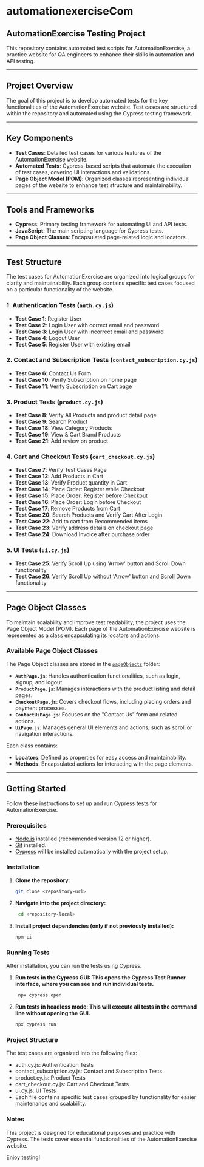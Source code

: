 # automationexerciseCom
## AutomationExercise Testing Project

This repository contains automated test scripts for AutomationExercise, a practice website for QA engineers to enhance their skills in automation and API testing.

---

## Project Overview

The goal of this project is to develop automated tests for the key functionalities of the AutomationExercise website. Test cases are structured within the repository and automated using the Cypress testing framework.

---

## Key Components

- **Test Cases**: Detailed test cases for various features of the AutomationExercise website.
- **Automated Tests**: Cypress-based scripts that automate the execution of test cases, covering UI interactions and validations.
- **Page Object Model (POM)**: Organized classes representing individual pages of the website to enhance test structure and maintainability.

---

## Tools and Frameworks

- **Cypress**: Primary testing framework for automating UI and API tests.
- **JavaScript**: The main scripting language for Cypress tests.
- **Page Object Classes**: Encapsulated page-related logic and locators.

---

## Test Structure

The test cases for AutomationExercise are organized into logical groups for clarity and maintainability. Each group contains specific test cases focused on a particular functionality of the website.

### 1. Authentication Tests (`auth.cy.js`)
- **Test Case 1**: Register User
- **Test Case 2**: Login User with correct email and password
- **Test Case 3**: Login User with incorrect email and password
- **Test Case 4**: Logout User
- **Test Case 5**: Register User with existing email

### 2. Contact and Subscription Tests (`contact_subscription.cy.js`)
- **Test Case 6**: Contact Us Form
- **Test Case 10**: Verify Subscription on home page
- **Test Case 11**: Verify Subscription on Cart page

### 3. Product Tests (`product.cy.js`)
- **Test Case 8**: Verify All Products and product detail page
- **Test Case 9**: Search Product
- **Test Case 18**: View Category Products
- **Test Case 19**: View & Cart Brand Products
- **Test Case 21**: Add review on product

### 4. Cart and Checkout Tests (`cart_checkout.cy.js`)
- **Test Case 7**: Verify Test Cases Page
- **Test Case 12**: Add Products in Cart
- **Test Case 13**: Verify Product quantity in Cart
- **Test Case 14**: Place Order: Register while Checkout
- **Test Case 15**: Place Order: Register before Checkout
- **Test Case 16**: Place Order: Login before Checkout
- **Test Case 17**: Remove Products from Cart
- **Test Case 20**: Search Products and Verify Cart After Login
- **Test Case 22**: Add to cart from Recommended items
- **Test Case 23**: Verify address details on checkout page
- **Test Case 24**: Download Invoice after purchase order

### 5. UI Tests (`ui.cy.js`)
- **Test Case 25**: Verify Scroll Up using 'Arrow' button and Scroll Down functionality
- **Test Case 26**: Verify Scroll Up without 'Arrow' button and Scroll Down functionality

---

## Page Object Classes

To maintain scalability and improve test readability, the project uses the Page Object Model (POM). Each page of the AutomationExercise website is represented as a class encapsulating its locators and actions.

### Available Page Object Classes

The Page Object classes are stored in the [`pageObjects`](./cypress/pageObjects) folder:

- **`AuthPage.js`**: Handles authentication functionalities, such as login, signup, and logout.
- **`ProductPage.js`**: Manages interactions with the product listing and detail pages.
- **`CheckoutPage.js`**: Covers checkout flows, including placing orders and payment processes.
- **`ContactUsPage.js`**: Focuses on the "Contact Us" form and related actions.
- **`UiPage.js`**: Manages general UI elements and actions, such as scroll or navigation interactions.

Each class contains:
- **Locators**: Defined as properties for easy access and maintainability.
- **Methods**: Encapsulated actions for interacting with the page elements.

---

## Getting Started

Follow these instructions to set up and run Cypress tests for AutomationExercise.

### Prerequisites

- [Node.js](https://nodejs.org/) installed (recommended version 12 or higher).
- [Git](https://git-scm.com/) installed.
- [Cypress](https://www.cypress.io/) will be installed automatically with the project setup.

### Installation

1. **Clone the repository:**
   ```bash
   git clone <repository-url>

2. **Navigate into the project directory:**
   ```bash
    cd <repository-local>
3. **Install project dependencies (only if not previously installed):**
    ```bash
    npm ci

### Running Tests

After installation, you can run the tests using Cypress.

1. **Run tests in the Cypress GUI: This opens the Cypress Test Runner interface, where you can see and run individual tests.**
   ```bash
    npx cypress open
2. **Run tests in headless mode: This will execute all tests in the command line without opening the GUI.**
   ```bash
   npx cypress run
### Project Structure
The test cases are organized into the following files:

- auth.cy.js: Authentication Tests
- contact_subscription.cy.js: Contact and Subscription Tests
- product.cy.js: Product Tests
- cart_checkout.cy.js: Cart and Checkout Tests
- ui.cy.js: UI Tests
- Each file contains specific test cases grouped by functionality for easier maintenance and scalability.

### Notes
This project is designed for educational purposes and practice with Cypress. The tests cover essential functionalities of the AutomationExercise website.

Enjoy testing!